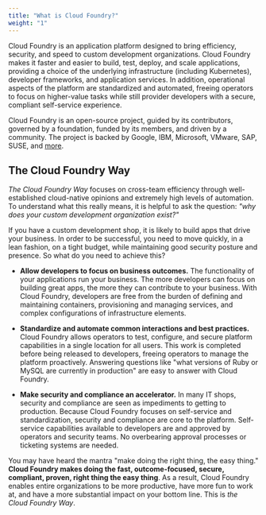 ```yaml
---
title: "What is Cloud Foundry?"
weight: "1"
---
```


Cloud Foundry is an application platform designed to bring efficiency, security, and speed to custom development organizations. Cloud Foundry makes it faster and easier to build, test, deploy, and scale applications, providing a choice of the underlying infrastructure (including Kubernetes), developer frameworks, and application services. In addition, operational aspects of the platform are standardized and automated, freeing operators to focus on higher-value tasks while still provider developers with a secure, compliant self-service experience.

Cloud Foundry is an open-source project, guided by its contributors, governed by a foundation, funded by its members, and driven by a community. The project is backed by Google, IBM, Microsoft, VMware, SAP, SUSE, and [more](https://www.cloudfoundry.org/members/).

## The Cloud Foundry Way

_The Cloud Foundry Way_ focuses on cross-team efficiency through well-established cloud-native opinions and extremely high levels of automation. To understand what this really means, it is helpful to ask the question: _"why does your custom development organization exist?"_

If you have a custom development shop, it is likely to build apps that drive your business.  In order to be successful, you need to move quickly, in a lean fashion, on a tight budget, while maintaining good security posture and presence.  So what do you need to achieve this?

* **Allow developers to focus on business outcomes.** The functionality of your applications run your business. The more developers can focus on building great apps, the more they can contribute to your business. With Cloud Foundry, developers are free from the burden of defining and maintaining containers, provisioning and managing services, and complex configurations of infrastructure elements.

* **Standardize and automate common interactions and best practices.** Cloud Foundry allows operators to test, configure, and secure platform capabilities in a single location for all users. This work is completed before being released to developers, freeing operators to manage the platform proactively. Answering questions like "what versions of Ruby or MySQL are currently in production" are easy to answer with Cloud Foundry.

* **Make security and compliance an accelerator.** In many IT shops, security and compliance are seen as impediments to getting to production. Because Cloud Foundry focuses on self-service and standardization, security and compliance are core to the platform. Self-service capabilities available to developers are and approved by operators and security teams. No overbearing approval processes or ticketing systems are needed. 

You may have heard the mantra "make doing the right thing, the easy thing." **Cloud Foundry makes doing the fast, outcome-focused, secure, compliant, proven, right thing the easy thing**. As a result, Cloud Foundry enables entire organizations to be more productive, have more fun to work at, and have a more substantial impact on your bottom line. This is _the Cloud Foundry Way_.
